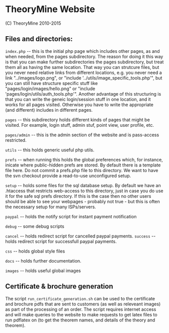 # TheoryMine Website

(C) TheoryMine 2010-2015

## Files and directories:

`index.php` -- this is the initial php page which includes other pages,
as and when needed, from the pages subdirectory. The reason for doing
it this way is that you can make further subdirectories the pages
subdirectory, but treat them all as having the same location. That way
you can strutcure files, but you never need relative links from
different locations, e.g. you never need a link "../images/logo.png",
or "include '../utils/image_specific_tools.php'", but you can still
have structure specific stuff like "pages/login/images/hello.png" or
"include 'pages/login/utils/auth_tools.php'". Another advantage of
this structuring is that you can write the geneic login/session stuff
in one location, and it works for all pages visited. Otherwise you
have to write the appropriate (and different) includes in different
pages.

`pages` -- this subdirectory holds different kinds of pages that might
be visited. For example, login stuff, admin stuf, point view, user
profile, etc.

`pages/admin` -- this is the admin section of the website and is pass-access
restricted.

`utils` -- this holds generic useful php utils.

`prefs` -- when running this holds the global preferences which, for
instance, inicate where public-hidden prefs are stored. By default
there is a template file here. Do not commit a prefs.php file to this
directory. We want to have the svn checkout provide a read-to-use
unconfigured setup.

`setup` -- holds some files for the sql database setup. By default we
have an .htaccess that restricts web-access to this directory, just in
case you do use it for the safe sql prefs directory. If this is the
case then no other users should be able to see your webpages -
probably not true - but this is often the necessary setup for many
ISPs/servers.

`paypal` -- holds the notify script for instant payment notification

`debug` -- some debug scripts

`cancel` -- holds redirect script for cancelled paypal payments.
`success` -- holds redirect script for successfull paypal payments.

`css` -- holds global style files

`docs` -- holds further documentation.

`images` -- holds useful global images

## Certificate & brochure generation

The script `run_certificate_generation.sh` can be used to the certificate and
brochure pdfs that are sent to customers (as well as releveant images) as part
of the processing of an order. The script requires internet access and will make
queries to the website to make requests to get latex files to run pdflatex on
(to get the theorem names, and details of the theory and theorem).
